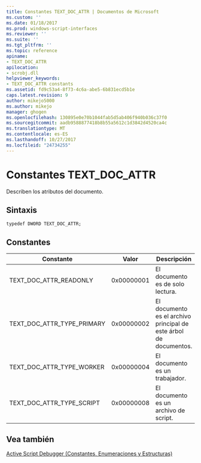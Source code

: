 ```yaml
---
title: Constantes TEXT_DOC_ATTR | Documentos de Microsoft
ms.custom: ''
ms.date: 01/18/2017
ms.prod: windows-script-interfaces
ms.reviewer: ''
ms.suite: ''
ms.tgt_pltfrm: ''
ms.topic: reference
apiname:
- TEXT_DOC_ATTR
apilocation:
- scrobj.dll
helpviewer_keywords:
- TEXT_DOC_ATTR constants
ms.assetid: fd9c53a4-8f73-4c6a-abe5-6b831ecd5b1e
caps.latest.revision: 9
author: mikejo5000
ms.author: mikejo
manager: ghogen
ms.openlocfilehash: 130895e0e70b1044fab5d5ab406f940b036c37f0
ms.sourcegitcommit: aadb9588877418b8b55a5612c1d3842d4520ca4c
ms.translationtype: MT
ms.contentlocale: es-ES
ms.lasthandoff: 10/27/2017
ms.locfileid: "24734255"
---
```

# <a name="textdocattr-constants"></a>Constantes TEXT_DOC_ATTR
Describen los atributos del documento.  
  
## <a name="syntax"></a>Sintaxis  
  
```  
typedef DWORD TEXT_DOC_ATTR;  
```  
  
## <a name="constants"></a>Constantes  
  
|Constante|Valor|Descripción|  
|--------------|-----------|-----------------|  
|TEXT_DOC_ATTR_READONLY|0x00000001|El documento es de solo lectura.|  
|TEXT_DOC_ATTR_TYPE_PRIMARY|0x00000002|El documento es el archivo principal de este árbol de documentos.|  
|TEXT_DOC_ATTR_TYPE_WORKER|0x00000004|El documento es un trabajador.|  
|TEXT_DOC_ATTR_TYPE_SCRIPT|0x00000008|El documento es un archivo de script.|  
  
## <a name="see-also"></a>Vea también  
 [Active Script Debugger (Constantes, Enumeraciones y Estructuras)](../../winscript/reference/active-script-debugger-constants-enumerations-and-structures.md)